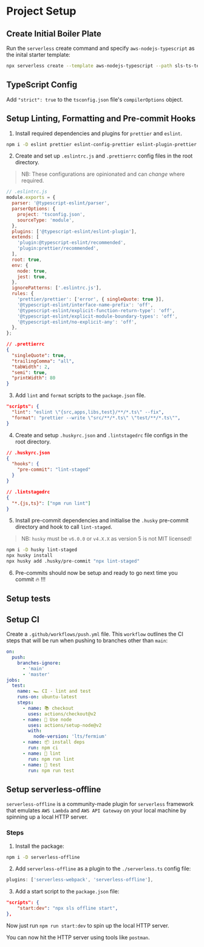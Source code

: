 # Project Setup

## Create Initial Boiler Plate

Run the `serverless` create command and specify `aws-nodejs-typescript` as the
inital starter template:

```bash
npx serverless create --template aws-nodejs-typescript --path sls-ts-tester
```

## TypeScript Config

Add `"strict": true` to the `tsconfig.json` file's `compilerOptions` object.

## Setup Linting, Formatting and Pre-commit Hooks

1. Install required dependencies and plugins for `prettier` and `eslint`.

```bash
npm i -D eslint prettier eslint-config-prettier eslint-plugin-prettier @typescript-eslint/eslint-plugin @typescript-eslint/parser
```

2. Create and set up `.eslintrc.js` and `.prettierrc` config files
   in the root directory.

> NB: These configurations are opinionated and can _change_ where required.

```js
// .eslintrc.js
module.exports = {
  parser: '@typescript-eslint/parser',
  parserOptions: {
    project: 'tsconfig.json',
    sourceType: 'module',
  },
  plugins: ['@typescript-eslint/eslint-plugin'],
  extends: [
    'plugin:@typescript-eslint/recommended',
    'plugin:prettier/recommended',
  ],
  root: true,
  env: {
    node: true,
    jest: true,
  },
  ignorePatterns: ['.eslintrc.js'],
  rules: {
    'prettier/prettier': ['error', { singleQuote: true }],
    '@typescript-eslint/interface-name-prefix': 'off',
    '@typescript-eslint/explicit-function-return-type': 'off',
    '@typescript-eslint/explicit-module-boundary-types': 'off',
    '@typescript-eslint/no-explicit-any': 'off',
  },
};
```

```json
// .prettierrc
{
  "singleQuote": true,
  "trailingComma": "all",
  "tabWidth": 2,
  "semi": true,
  "printWidth": 80
}
```

3. Add `lint` and `format` scripts to the `package.json` file.

```json
"scripts": {
  "lint": "eslint \"{src,apps,libs,test}/**/*.ts\" --fix",
  "format": "prettier --write \"src/**/*.ts\" \"test/**/*.ts\"",
}
```

4. Create and setup `.huskyrc.json` and `.lintstagedrc` file configs
   in the root directory.

```json
// .huskyrc.json
{
  "hooks": {
    "pre-commit": "lint-staged"
  }
}
```

```json
// .lintstagedrc
{
  "*.{js,ts}": ["npm run lint"]
}
```

5. Install pre-commit dependencies and initialise the `.husky` pre-commit
   directory and hook to call `lint-staged`.

> NB: `husky` must be `v6.0.0` or `v4.X.X` as version 5 is not MIT licensed!

```bash
npm i -D husky lint-staged
npx husky install
npx husky add .husky/pre-commit "npx lint-staged"
```

6. Pre-commits should now be setup and ready to go next time you commit
   🔥 !!!

## Setup tests

## Setup CI

Create a `.github/workflows/push.yml` file. This `workflow` outlines the CI
steps that will be run when pushing to branches other than `main`:

```yaml
on:
  push:
    branches-ignore:
      - 'main'
      - 'master'
jobs:
  test:
    name: 🏎️ CI - lint and test
    runs-on: ubuntu-latest
    steps:
      - name: 📚 checkout
        uses: actions/checkout@v2
      - name: 💚 Use node
        uses: actions/setup-node@v2
        with:
          node-version: 'lts/fermium'
      - name: 📦 install deps
        run: npm ci
      - name: 🛂 lint
        run: npm run lint
      - name: 🧪 test
        run: npm run test
```

## Setup serverless-offline

`serverless-offline` is a community-made plugin for `serverless` framework that
emulates `AWS Lambda` and `AWS API Gateway` on your local machine by spinning
up a local HTTP server.

### Steps

1. Install the package:

```bash
npm i -D serverless-offline
```

2. Add `serverless-offline` as a plugin to the `./serverless.ts` config file:

```typescript
plugins: ['serverless-webpack', 'serverless-offline'],
```

3. Add a start script to the `package.json` file:

```json
"scripts": {
    "start:dev": "npx sls offline start",
},
```

Now just run `npm run start:dev` to spin up the local HTTP server.

You can now hit the HTTP server using tools like `postman`.
